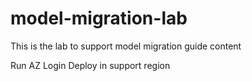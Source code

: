 # model-migration-lab
This is the lab to support model migration guide content


Run AZ Login 
Deploy in support region